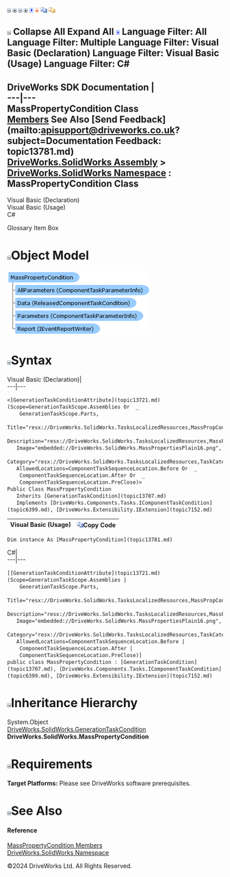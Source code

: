 ![](dotnetimages/collapse.gif) ![](dotnetimages/expand.gif) ![](dotnetimages/collapse.gif) ![](dotnetimages/expand.gif) ![](dotnetimages/drpdown.gif) ![](dotnetimages/drpdown_orange.gif) ![](dotnetimages/copycode.gif) ![](dotnetimages/copycodeHighlight.gif)

![](dotnetimages/collapse.gif) Collapse All Expand All ![](dotnetimages/drpdown.gif) Language Filter: All  Language Filter: Multiple  Language Filter: Visual Basic (Declaration) Language Filter: Visual Basic (Usage) Language Filter: C#  
---  
DriveWorks SDK Documentation  |   
---|---  
MassPropertyCondition Class   
[Members](topic13782.md) See Also [Send Feedback](mailto:apisupport@driveworks.co.uk?subject=Documentation Feedback: topic13781.md)  
[DriveWorks.SolidWorks Assembly](topic13342.md) > [DriveWorks.SolidWorks Namespace](topic13345.md) : MassPropertyCondition Class  
---  
  
Visual Basic (Declaration)    
Visual Basic (Usage)    
C# 

Glossary Item Box

# ![](dotnetimages/collapse.gif)Object Model

![](dotnetdiagramimages/image753.png)

# ![](dotnetimages/collapse.gif)Syntax

Visual Basic (Declaration)|   
---|---  
      
    
    <[GenerationTaskConditionAttribute](topic13721.md)(Scope=GenerationTaskScope.Assemblies Or  _
        GenerationTaskScope.Parts, 
       Title="resx://DriveWorks.SolidWorks.TasksLocalizedResources,MassPropConditionName", 
       Description="resx://DriveWorks.SolidWorks.TasksLocalizedResources,MassPropConditionDesc", 
       Image="embedded://DriveWorks.SolidWorks.MassPropertiesPlain16.png", 
       Category="resx://DriveWorks.SolidWorks.TasksLocalizedResources,TaskCategoryGeneral", 
       AllowedLocations=ComponentTaskSequenceLocation.Before Or  _
        ComponentTaskSequenceLocation.After Or  _
        ComponentTaskSequenceLocation.PreClose)>
    Public Class MassPropertyCondition 
       Inherits [GenerationTaskCondition](topic13707.md)
       Implements [DriveWorks.Components.Tasks.IComponentTaskCondition](topic6399.md), [DriveWorks.Extensibility.IExtension](topic7152.md)   
  
Visual Basic (Usage)| ![](dotnetimages/copycode.gif)Copy Code  
---|---  
      
    
    Dim instance As [MassPropertyCondition](topic13781.md)  
  
C#|   
---|---  
      
    
    [[GenerationTaskConditionAttribute](topic13721.md)(Scope=GenerationTaskScope.Assemblies | 
        GenerationTaskScope.Parts, 
       Title="resx://DriveWorks.SolidWorks.TasksLocalizedResources,MassPropConditionName", 
       Description="resx://DriveWorks.SolidWorks.TasksLocalizedResources,MassPropConditionDesc", 
       Image="embedded://DriveWorks.SolidWorks.MassPropertiesPlain16.png", 
       Category="resx://DriveWorks.SolidWorks.TasksLocalizedResources,TaskCategoryGeneral", 
       AllowedLocations=ComponentTaskSequenceLocation.Before | 
        ComponentTaskSequenceLocation.After | 
        ComponentTaskSequenceLocation.PreClose)]
    public class MassPropertyCondition : [GenerationTaskCondition](topic13707.md), [DriveWorks.Components.Tasks.IComponentTaskCondition](topic6399.md), [DriveWorks.Extensibility.IExtension](topic7152.md)    
  
# ![](dotnetimages/collapse.gif)Inheritance Hierarchy

System.Object  
[DriveWorks.SolidWorks.GenerationTaskCondition](topic13707.md)  
**DriveWorks.SolidWorks.MassPropertyCondition**  


# ![](dotnetimages/collapse.gif)Requirements

**Target Platforms:** Please see DriveWorks software prerequisites.

# ![](dotnetimages/collapse.gif)See Also

#### Reference

[MassPropertyCondition Members](topic13782.md)   
[DriveWorks.SolidWorks Namespace](topic13345.md)

©2024 DriveWorks Ltd. All Rights Reserved.

